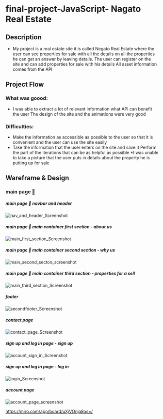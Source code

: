 # final-project-JavaScript- Nagato Real Estate 
## Description
* My project is a real estate site it is called Negato Real Estate where the user can see properties for sale with all the details on all the properties he can get an answer by leaving details. The user can register on the site and can add properties for sale with his details
All asset information comes from the API

## Project Flow
### What was goood:
* I was able to extract a lot of relevant information what API can benefit the user The design of the site and the animations were very good

### Difficulties:
* Make the information as accessible as possible to the user so that it is convenient and the user can use the site easily
* Take the information that the user enters on the site and save it
Perform the part of the iterations that can be as helpful as possible
*I was unable to take a picture that the user puts in details about the property he is putting up for sale
## Wareframe & Design
### main page 📄 
##### main page 📄 navbar and header 
![nav_and_header_Screenshot](https://user-images.githubusercontent.com/105584146/178699372-6681dd28-b88e-4096-b290-33a2cdbf9a76.png)
##### main page 📄 main container first section - about us 
![main_first_section_Screenshot](https://user-images.githubusercontent.com/105584146/178699423-7e6d4fe4-4435-4054-9876-d5b004c84299.png)
##### main page 📄 main container second section - why us 
![main_second_secton_screenshot](https://user-images.githubusercontent.com/105584146/178699626-019e0094-36fd-4a33-94d1-d28bbb3cc636.png)
##### main page 📄 main container third section  - properties for a sell 
![main_third_section_Screenshot](https://user-images.githubusercontent.com/105584146/178699792-3a3286e1-6ad0-493e-ad03-1dbc9fff4ef8.png)
##### footer
 ![secondfooter_Screenshot](https://user-images.githubusercontent.com/105584146/178702536-6d5205c8-07e4-4f0e-92b6-78ed5f76354d.png)
##### contact page
 ![contact_page_Screenshot](https://user-images.githubusercontent.com/105584146/178700161-71c2b252-7cd6-40e8-a603-d0cc0b2c2320.png)
##### sign up and log in page - sign up 
  ![account_sign_in_Screenshot](https://user-images.githubusercontent.com/105584146/178700384-0d31b326-2f54-4d56-8632-5906bf6bb6de.png)
##### sign up and log in page - log in 
  ![login_Screenshot](https://user-images.githubusercontent.com/105584146/178700596-ae4c81d4-b9a1-4f33-822a-5c33852ea24d.png)
##### account page
  ![account_page_screenshot](https://user-images.githubusercontent.com/105584146/178701069-20ca3ef0-43a8-4c0e-add6-1626424ac3a7.png)





https://miro.com/app/board/uXjVOnja8os=/ 
